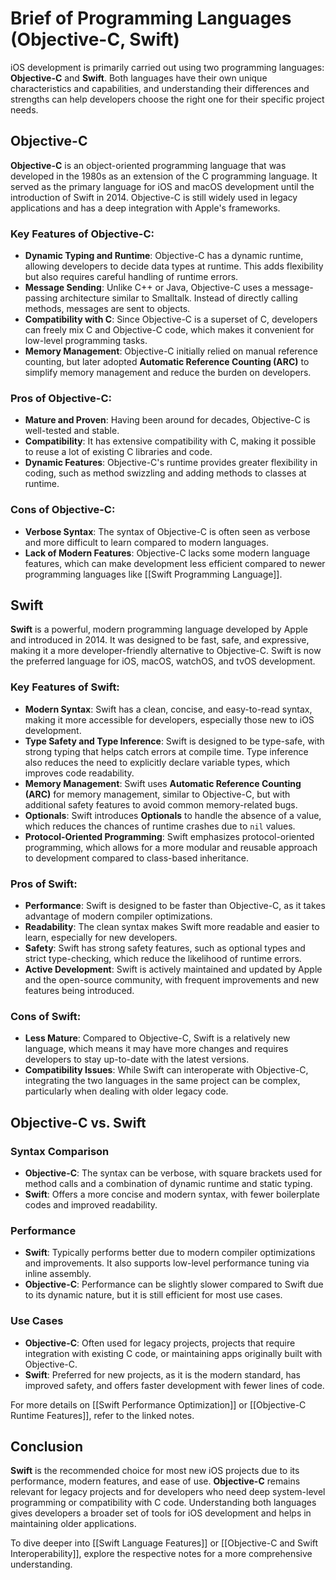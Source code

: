 # Brief of Programming Languages (Objective-C, Swift)

iOS development is primarily carried out using two programming languages: **Objective-C** and **Swift**. Both languages have their own unique characteristics and capabilities, and understanding their differences and strengths can help developers choose the right one for their specific project needs.

## Objective-C

**Objective-C** is an object-oriented programming language that was developed in the 1980s as an extension of the C programming language. It served as the primary language for iOS and macOS development until the introduction of Swift in 2014. Objective-C is still widely used in legacy applications and has a deep integration with Apple's frameworks.

### Key Features of Objective-C:

- **Dynamic Typing and Runtime**: Objective-C has a dynamic runtime, allowing developers to decide data types at runtime. This adds flexibility but also requires careful handling of runtime errors.
- **Message Sending**: Unlike C++ or Java, Objective-C uses a message-passing architecture similar to Smalltalk. Instead of directly calling methods, messages are sent to objects.
- **Compatibility with C**: Since Objective-C is a superset of C, developers can freely mix C and Objective-C code, which makes it convenient for low-level programming tasks.
- **Memory Management**: Objective-C initially relied on manual reference counting, but later adopted **Automatic Reference Counting (ARC)** to simplify memory management and reduce the burden on developers.

### Pros of Objective-C:

- **Mature and Proven**: Having been around for decades, Objective-C is well-tested and stable.
- **Compatibility**: It has extensive compatibility with C, making it possible to reuse a lot of existing C libraries and code.
- **Dynamic Features**: Objective-C's runtime provides greater flexibility in coding, such as method swizzling and adding methods to classes at runtime.

### Cons of Objective-C:

- **Verbose Syntax**: The syntax of Objective-C is often seen as verbose and more difficult to learn compared to modern languages.
- **Lack of Modern Features**: Objective-C lacks some modern language features, which can make development less efficient compared to newer programming languages like [[Swift Programming Language]].

## Swift

**Swift** is a powerful, modern programming language developed by Apple and introduced in 2014. It was designed to be fast, safe, and expressive, making it a more developer-friendly alternative to Objective-C. Swift is now the preferred language for iOS, macOS, watchOS, and tvOS development.

### Key Features of Swift:

- **Modern Syntax**: Swift has a clean, concise, and easy-to-read syntax, making it more accessible for developers, especially those new to iOS development.
- **Type Safety and Type Inference**: Swift is designed to be type-safe, with strong typing that helps catch errors at compile time. Type inference also reduces the need to explicitly declare variable types, which improves code readability.
- **Memory Management**: Swift uses **Automatic Reference Counting (ARC)** for memory management, similar to Objective-C, but with additional safety features to avoid common memory-related bugs.
- **Optionals**: Swift introduces **Optionals** to handle the absence of a value, which reduces the chances of runtime crashes due to `nil` values.
- **Protocol-Oriented Programming**: Swift emphasizes protocol-oriented programming, which allows for a more modular and reusable approach to development compared to class-based inheritance.

### Pros of Swift:

- **Performance**: Swift is designed to be faster than Objective-C, as it takes advantage of modern compiler optimizations.
- **Readability**: The clean syntax makes Swift more readable and easier to learn, especially for new developers.
- **Safety**: Swift has strong safety features, such as optional types and strict type-checking, which reduce the likelihood of runtime errors.
- **Active Development**: Swift is actively maintained and updated by Apple and the open-source community, with frequent improvements and new features being introduced.

### Cons of Swift:

- **Less Mature**: Compared to Objective-C, Swift is a relatively new language, which means it may have more changes and requires developers to stay up-to-date with the latest versions.
- **Compatibility Issues**: While Swift can interoperate with Objective-C, integrating the two languages in the same project can be complex, particularly when dealing with older legacy code.

## Objective-C vs. Swift

### Syntax Comparison
- **Objective-C**: The syntax can be verbose, with square brackets used for method calls and a combination of dynamic runtime and static typing.
- **Swift**: Offers a more concise and modern syntax, with fewer boilerplate codes and improved readability.

### Performance
- **Swift**: Typically performs better due to modern compiler optimizations and improvements. It also supports low-level performance tuning via inline assembly.
- **Objective-C**: Performance can be slightly slower compared to Swift due to its dynamic nature, but it is still efficient for most use cases.

### Use Cases
- **Objective-C**: Often used for legacy projects, projects that require integration with existing C code, or maintaining apps originally built with Objective-C.
- **Swift**: Preferred for new projects, as it is the modern standard, has improved safety, and offers faster development with fewer lines of code.

For more details on [[Swift Performance Optimization]] or [[Objective-C Runtime Features]], refer to the linked notes.

## Conclusion

**Swift** is the recommended choice for most new iOS projects due to its performance, modern features, and ease of use. **Objective-C** remains relevant for legacy projects and for developers who need deep system-level programming or compatibility with C code. Understanding both languages gives developers a broader set of tools for iOS development and helps in maintaining older applications.

To dive deeper into [[Swift Language Features]] or [[Objective-C and Swift Interoperability]], explore the respective notes for a more comprehensive understanding.
